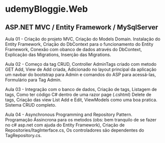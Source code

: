 # udemyBloggie.Web
## ASP.NET MVC / Entity Framework / MySqlServer

Aula 01 - Criação do projeto MVC,
Criação do Models Domain.
Instalação do Entity Framework,
Criação do DbContext para o funcionamento do Entity Framework,
Conexão com obanco de dados através do DbContext,
Explicação das Migrations,
Inserção das Migrations.

Aula 02 - Começo da tag CRUD,
Controller AdminTags criado com metodo GET Add,
View de Add criada,
Adicionado no layout principal da aplicação um navbar do bootstrap para Admin e comandos do ASP para acessá-las,
Formulário para Tag Admin.

Aula 03 - Integração com o banco de dados,
Criação de tags,
Listagem de tags,
Como ter código C# dentro de uma razor page (.cshtml)
Delete de tags,
Criação das view List Add e Edit,
ViewModels como uma boa pratica.
Sistema CRUD completo.

Aula 04 - Asynchronous Programming and Repository Pattern.
Programação Ássincrona para os metodos (obs: bem tranquilo de se fazer no c# asp.net com ajuda do Entity Framework),
Criação de Repositories/ItagInterface.cs,
Os controladores são dependentes do TagRepository.cs.
